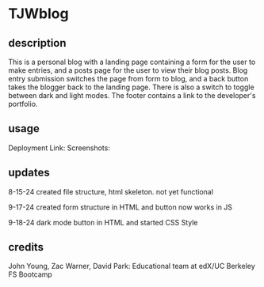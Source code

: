 # TJWblog

## description

This is a personal blog with a landing page containing a form for the user to make entries, and a posts page for the user to view their blog posts. Blog entry submission switches the page from form to blog, and a back button takes the blogger back to the landing page. There is also a switch to toggle between dark and light modes. The footer contains a link to the developer's portfolio.

## usage

Deployment Link:
Screenshots:

## updates

8-15-24 created file structure, html skeleton. not yet functional

9-17-24 created form structure in HTML and button now works in JS

9-18-24 dark mode button in HTML and started CSS Style

## credits

John Young, Zac Warner, David Park:
Educational team at edX/UC Berkeley FS Bootcamp

